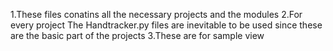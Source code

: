 1.These files conatins all the necessary projects and the modules
2.For every project The Handtracker.py files are inevitable to be used since these are the basic part of the projects 
3.These are for sample view 

